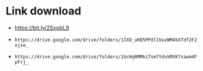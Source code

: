 # Link download
- https://bit.ly/2SxpbL9
- `https://drive.google.com/drive/folders/1IXO_uKD5PPdl1VuvWM4kXTdf2F2xjse_`

- `https://drive.google.com/drive/folders/1bcHqRMMkiTsm7tdvkMVK7sawm4FpFrj_`